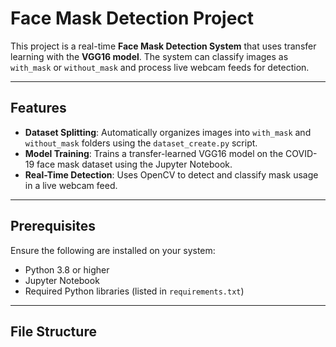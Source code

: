 # Face Mask Detection Project

This project is a real-time **Face Mask Detection System** that uses transfer learning with the **VGG16 model**. The system can classify images as `with_mask` or `without_mask` and process live webcam feeds for detection.

---

## Features

- **Dataset Splitting**: Automatically organizes images into `with_mask` and `without_mask` folders using the `dataset_create.py` script.
- **Model Training**: Trains a transfer-learned VGG16 model on the COVID-19 face mask dataset using the Jupyter Notebook.
- **Real-Time Detection**: Uses OpenCV to detect and classify mask usage in a live webcam feed.

---

## Prerequisites

Ensure the following are installed on your system:
- Python 3.8 or higher
- Jupyter Notebook
- Required Python libraries (listed in `requirements.txt`)

---

## File Structure

